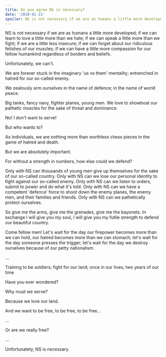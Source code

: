 ```yaml
---
title: Do you agree NS is necessary?
date: '2018-01-21'
spoiler: NS is not necessary if we are as humans a little more developed...
---
```


NS is not necessary if we are as humans a little more developed; if we can learn to love a little more than we hate; if we can speak a little more than we fight; if we are a little less insecure; if we can forget about our ridiculous fetishes of our muscles; if we can have a little more compassion for our fellow humankind regardless of borders and beliefs.

Unfortunately, we can't.

We are forever stuck in the imaginary 'us vs them' mentality; entrenched in hatred for our so-called enemy.

We zealously arm ourselves in the name of defence; in the name of world peace.

Big tanks, fancy navy, fighter planes, young men. We love to showboat our pathetic muscles for the sake of threat and dominance.

No! I don't want to serve!

But who wants to?

As individuals, we are nothing more than worthless chess pieces in the game of hatred and death.

But we are absolutely important.

For without a strength in numbers, how else could we defend?

Only with NS can thousands of young men give up themselves for the sake of our so-called country. Only with NS can we lose our personal identity to fight against our so-called enemy. Only with NS can we listen to orders, submit to power and do what it's told. Only with NS can we have a competent 'defence' force to shoot down the enemy planes, the enemy men, and their families and friends. Only with NS can we pathetically protect ourselves.

So give me the arms, give me the grenades, give me the bayonets. In exchange I will give you my soul, I will give you my futile strength to defend our beautiful country.

Come fellow men! Let's wait for the day our firepower becomes more than we can hold, our hatred becomes more than we can stomach; let's wait for the day someone presses the trigger; let's wait for the day we destroy ourselves because of our petty nationalism.

...

Training to be soldiers; fight for our land; once in our lives; two years of our time

Have you ever wondered?

Why must we serve?

Because we love our land.

And we want to be free, to be free, to be free...

...

Or are we really free?

...

Unfortunately, NS is necessary.
